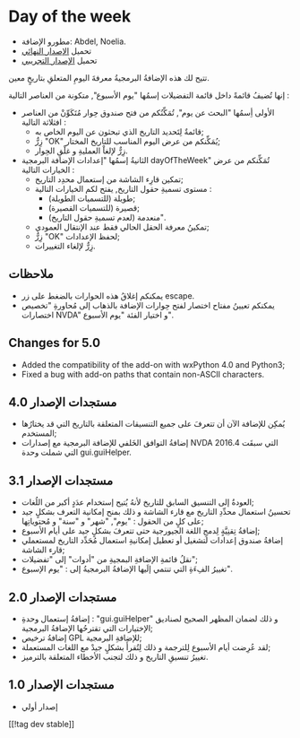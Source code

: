 # Day of the week #

*	 مطورو الإضافة: Abdel, Noelia.
*	 تحميل [الإصدار النهائي][1]
*	 تحميل [الإصدار التجريبي][2]

تتيح لك هذه الإضافةُ البرمجيةُ معرفةَ اليومِ المتعلقِ بتاريخٍ معين.

إنها تُضيفُ قائمةً داخل قائمة التفضيلات إسمُها "يوم الأسبوع", متكونة من
العناصر التالية :


*	الأولى أِسمُها "البحث عن يوم", تُمَكِّنُكم من فتح صندوق حِوار مُتَكَوِّنْ من العناصر افثلاثة  التالية :
	*	قائمةٌ لِتَحديد التاريخ الذي تبحثون عن اليوم الخاص به;
	*	زِرٌّ "OK" يُمَكِّنكم من عرض اليوم المناسب للتاريخ المختار;
	*	زِرٌّ لإلغاْ العمليةِ و غلْقِ الحِوار.
*	الثانيةُ إسمُها "إعدادات الإضافة البرمجية dayOfTheWeek" تُمَكِّنكم من عرض الخيارات التالية :
	*	تمكين قارِء الشاشة من إستعمال محدِد التاريخ;
	*	مستوى تسميةِ حقول التاريخ, يفتح لكم الخيارات التالية :
		*	طويلة (للتسميات الطويلة);
		*	قصيرة (للتسميات القصيرة);
		*	منعدمة (لعدم تسميةِ حقول التاريخ)".
	*	تمكينُ معرفة الحقل الحالي فقط عند الإنتقال العمودي;
	*	زِرٌّ "OK" لحفظ الإعدادات;
	*	زِرٌّ لإلغاء التغييرات.


## ملاحظات ##

*	 يمكنكم إغلاقُ هذه الحوارات بالضغط على زر escape.
*	 يمكنكم تعيينُ مفتاح اختصار لفتح حِوارات الإضافة بالذهاب إلى مُحاورةِ
   "تخصيص اختصارات NVDA" و اختيار الفئة "يوم الأسبوع".

## Changes for 5.0 ##

*	 Added the compatibility of the add-on with wxPython 4.0 and Python3;
*	 Fixed a bug with add-on paths that contain non-ASCII characters.

## مستجدات الإصدار 4.0 ##

*	 يُمكِن للإضافة الآن أن تتعرفَ على جميع التنسيقات المتعلقة بالتاريخ التي
   قد يختارُها المستخدم;
*	 إضافةُ التوافق الخَلفي للإضافة البرمجية مع إصدارات NVDA التي سبقَت 2016.4
   التي شملت وحدة gui.guiHelper.

## مستجدات الإصدار 3.1 ##

*	 العودةُ إلى التنسيق السابق للتاريخ لأنهُ يُتيح إستخدام عدَدٍ أكبر من
   اللُغات;
*	 تحسينُ استعمال محدِّدِ التاريخ مع قارء الشاشة و ذلك بمنح إمكانية التعرف
   بشكلٍ جيد على كلٍ من الحقول : "يوم", "شهر" و "سنة" و مُحتوياتِها;
*	 إضافةُ تِقنِيَّةٍ لِدمجِ اللغة الجيورجية حتى تتعرفَ بشكلٍ جيد على أيام
   الأسبوع;
*	 إضافةُ صندوق إعدادات لتشغيل أو تعطيل إمكانيةِ استعمال مُحَدِّد التاريخ
   لمستعملي قارء الشاشة;
*	 نقلُ قائمةِ الإضافةِ البمجيةِ من "أدوات" إلى "تفضيلات";
*	 تغييرُ الفِءَةِ التي تنتمي إلَيها الإضافةُ البرمجيةُ إلى : "يوم الإسبوع".

## مستجدات الإصدار 2.0 ##

*	 إضافةُ إستعمال وحدةِ : "gui.guiHelper" و ذلك لضمان المظهر الصحيح لصناديق
   الإختيارات التي تقترحُها الإضافةُ البرمجية;
*	 إضافةُ ترخيص GPL للإضافةِ البرمجية;
*	 لقد عُرِضت أيام الأسبوع لِلترجمة و ذلك لِتُقرأَ بشكلٍ جيدْ مع اللغات
   المستعملة;
*	 تغييرُ تنسيقِ التاريخ و ذلك لتجنب الأخطاء المتعلقة بالترميز.

## مستجدات الإصدار 1.0 ##

*	 إصدار أولي

[[!tag dev stable]]

[1]: https://addons.nvda-project.org/files/get.php?file=dw

[2]: https://addons.nvda-project.org/files/get.php?file=dw-dev
